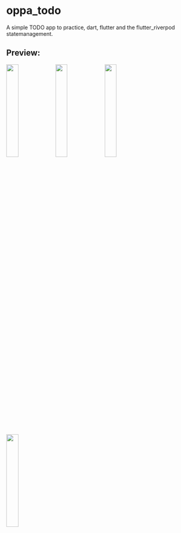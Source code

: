 # oppa_todo

A simple TODO app to practice, dart, flutter and the flutter_riverpod statemanagement.

## Preview:

<p float="left">
  <img src="https://i.imgur.com/PgKPGaA.png" width="25%" />
  <img src="https://i.imgur.com/kDcVuJD.png" width="25%" />
  <img src="https://i.imgur.com/qyHf3M9.png" width="25%" />
  <img src="https://i.imgur.com/A2TTsUf.png" width="25%" />
</p>